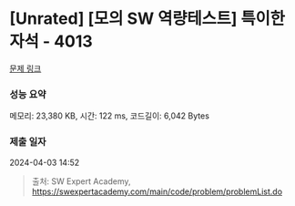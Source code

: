 # [Unrated] [모의 SW 역량테스트] 특이한 자석 - 4013 

[문제 링크](https://swexpertacademy.com/main/code/problem/problemDetail.do?contestProbId=AWIeV9sKkcoDFAVH) 

### 성능 요약

메모리: 23,380 KB, 시간: 122 ms, 코드길이: 6,042 Bytes

### 제출 일자

2024-04-03 14:52



> 출처: SW Expert Academy, https://swexpertacademy.com/main/code/problem/problemList.do